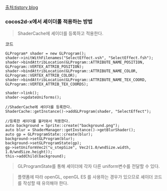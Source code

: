 [출처:tistory blog](gnosy1590.tistory.com)

### cocos2d-x에서 셰이더롤 적용하는 방법
> ShaderCache에 셰이더를 등록하고 적용한다.

코드
```
GLProgram* shader = new GLProgram();
shader->initWithFilenames("SelectEffect.vsh", "SelectEffect.fsh");
shader->bindAttribLocation(GLProgram::ATTRIBUTE_NAME_POSITION, GLProgram::VERTEX_ATTRIB_POSITION);
shader->bindAttribLocation(GLProgram::ATTRIBUTE_NAME_COLOR, GLProgram::VERTEX_ATTRIB_COLOR);
shader->bindAttribLocation(GLProgram::ATTRIBUTE_NAME_TEX_COORD, GLProgram::VERTEX_ATTRIB_TEX_COORDS);

shader->link();
shader->updateUniforms();

//ShaderCache에 셰이더를 등록한다.
ShaderCache::getInstance()->addGLProgram(shader, "SelectEffect");

//등록한 셰이더를 불러와서 적용한다.
auto background = Sprite::create("background.png");
auto blur = ShaderManager::getInstance()->getBlurShader();
auto gp = GLProgramState::create(blur);
background->setGLProgram(blur);
background->setGLProgramState(gp);
gp->setUniformVec2("u_stepSize", Vec2(1.0/wndSize.width, 1.0/wndSize.height));
this->addChild(background);

```
> GLProgramState를 통해 셰이더에 각자 다른 uniform변수를 전달할 수 있다.

> 플랫폼에 따라 openGL, openGL ES 를 사용하는 경우가 있으므로 셰이더 코드를 작성할 때 유의해야 한다.
